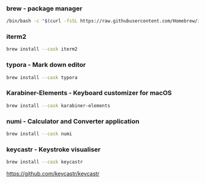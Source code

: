 

### brew - package manager
```bash
/bin/bash -c "$(curl -fsSL https://raw.githubusercontent.com/Homebrew/install/HEAD/install.sh)"
```

### iterm2
```bash
brew install --cask iterm2
```

### typora - Mark down editor
```bash
brew install --cask typora
```

### Karabiner-Elements - Keyboard customizer for macOS
```bash
brew install --cask karabiner-elements
```

### numi  - Calculator and Converter application
```bash
brew install --cask numi
```

### keycastr - Keystroke visualiser
```bash
brew install --cask keycastr
```

https://github.com/keycastr/keycastr